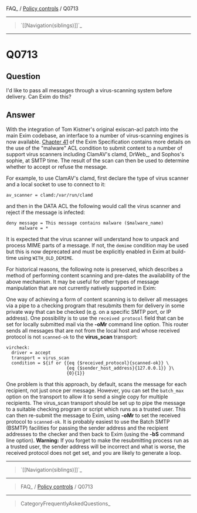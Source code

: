 FAQ\_ / [Policy controls](FAQ/Policy_controls) / Q0713

* * * * *

> \`[[Navigation(siblings)]]\`\_

* * * * *

Q0713
=====

Question
--------

I'd like to pass all messages through a virus-scanning system before
delivery. Can Exim do this?

Answer
------

With the integration of Tom Kistner's original exiscan-acl patch into
the main Exim codebase, an interface to a number of virus-scanning
engines is now available. [Chapter
41](http://www.exim.org/exim-html-current/doc/html/spec_html/ch41.html)
of the Exim Specification contains more details on the use of the
"malware" ACL condition to submit content to a number of support virus
scanners including ClamAV's clamd, DrWeb\_, and Sophos's sophie, at SMTP
time. The result of the scan can then be used to determine whether to
accept or refuse the message.

For example, to use ClamAV's clamd, first declare the type of virus
scanner and a local socket to use to connect to it:

    av_scanner = clamd:/var/run/clamd

and then in the DATA ACL the following would call the virus scanner and
reject if the message is infected:

    deny message = This message contains malware ($malware_name)
         malware = *

It is expected that the virus scanner will understand how to unpack and
process MIME parts of a message. If not, the `demime` condition may be
used but this is now deprecated and must be explicitly enabled in Exim
at build-time using `WITH_OLD_DEMIME`.

For historical reasons, the following note is preserved, which describes
a method of performing content scanning and pre-dates the availability
of the above mechanism. It may be useful for other types of message
manipulation that are not currently natively supported in Exim:

One way of achieving a form of content scanning is to deliver all
messages via a pipe to a checking program that resubmits them for
delivery in some private way that can be checked (e.g. on a specific
SMTP port, or IP address). One possibility is to use the
`received protocol` field that can be set for locally submitted mail via
the **-oMr** command line option. This router sends all messages that
are not from the local host and whose received protocol is not
`scanned-ok` to the **virus\_scan** transport:

    vircheck:
      driver = accept
      transport = virus_scan
      condition = ${if or {{eq {$received_protocol}{scanned-ok}} \
                           {eq {$sender_host_address}{127.0.0.1}} }\
                           {0}{1}}

One problem is that this approach, by default, scans the message for
each recipient, not just once per message. However, you can set the
`batch_max` option on the transport to allow it to send a single copy
for multiple recipients. The virus\_scan transport should be set up to
pipe the message to a suitable checking program or script which runs as
a trusted user. This can then re-submit the message to Exim, using
**-oMr** to set the received protocol to `scanned-ok`. It is probably
easiest to use the Batch SMTP (BSMTP) facilities for passing the sender
address and the recipient addresses to the checker and then back to Exim
(using the **-bS** command line option). **Warning:** If you forget to
make the resubmitting process run as a trusted user, the sender address
will be incorrect and what is worse, the received protocol does not get
set, and you are likely to generate a loop.

* * * * *

> \`[[Navigation(siblings)]]\`\_

* * * * *

> FAQ\_ / [Policy controls](FAQ/Policy_controls) / Q0713

* * * * *

> CategoryFrequentlyAskedQuestions\_

